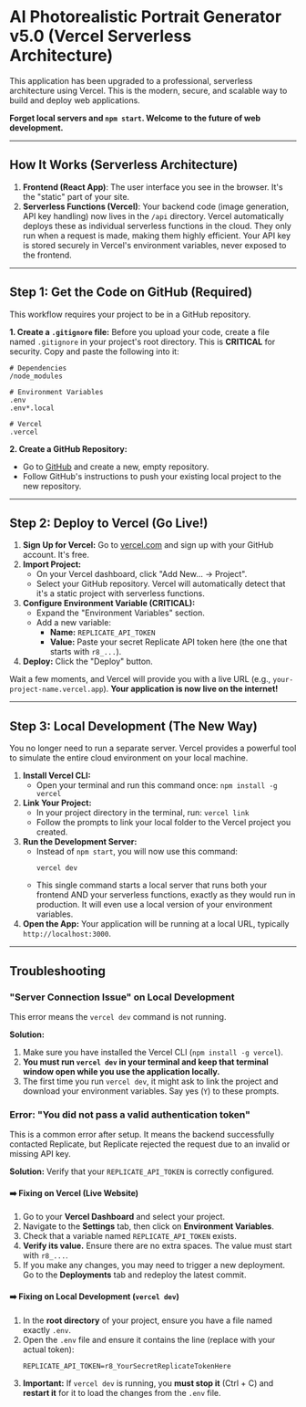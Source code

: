 # AI Photorealistic Portrait Generator v5.0 (Vercel Serverless Architecture)

This application has been upgraded to a professional, serverless architecture using Vercel. This is the modern, secure, and scalable way to build and deploy web applications.

**Forget local servers and `npm start`. Welcome to the future of web development.**

---

## How It Works (Serverless Architecture)

1.  **Frontend (React App)**: The user interface you see in the browser. It's the "static" part of your site.
2.  **Serverless Functions (Vercel)**: Your backend code (image generation, API key handling) now lives in the `/api` directory. Vercel automatically deploys these as individual serverless functions in the cloud. They only run when a request is made, making them highly efficient. Your API key is stored securely in Vercel's environment variables, never exposed to the frontend.

---

## Step 1: Get the Code on GitHub (Required)

This workflow requires your project to be in a GitHub repository.

**1. Create a `.gitignore` file:**
Before you upload your code, create a file named `.gitignore` in your project's root directory. This is **CRITICAL** for security. Copy and paste the following into it:
```
# Dependencies
/node_modules

# Environment Variables
.env
.env*.local

# Vercel
.vercel
```

**2. Create a GitHub Repository:**
- Go to [GitHub](https://github.com) and create a new, empty repository.
- Follow GitHub's instructions to push your existing local project to the new repository.

---

## Step 2: Deploy to Vercel (Go Live!)

1.  **Sign Up for Vercel:** Go to [vercel.com](https://vercel.com) and sign up with your GitHub account. It's free.
2.  **Import Project:**
    - On your Vercel dashboard, click "Add New... -> Project".
    - Select your GitHub repository. Vercel will automatically detect that it's a static project with serverless functions.
3.  **Configure Environment Variable (CRITICAL):**
    - Expand the "Environment Variables" section.
    - Add a new variable:
      - **Name:** `REPLICATE_API_TOKEN`
      - **Value:** Paste your secret Replicate API token here (the one that starts with `r8_...`).
4.  **Deploy:** Click the "Deploy" button.

Wait a few moments, and Vercel will provide you with a live URL (e.g., `your-project-name.vercel.app`). **Your application is now live on the internet!**

---

## Step 3: Local Development (The New Way)

You no longer need to run a separate server. Vercel provides a powerful tool to simulate the entire cloud environment on your local machine.

1.  **Install Vercel CLI:**
    - Open your terminal and run this command once: `npm install -g vercel`
2.  **Link Your Project:**
    - In your project directory in the terminal, run: `vercel link`
    - Follow the prompts to link your local folder to the Vercel project you created.
3.  **Run the Development Server:**
    - Instead of `npm start`, you will now use this command:
      ```
      vercel dev
      ```
    - This single command starts a local server that runs both your frontend AND your serverless functions, exactly as they would run in production. It will even use a local version of your environment variables.
4.  **Open the App:** Your application will be running at a local URL, typically `http://localhost:3000`.

---

## Troubleshooting

### "Server Connection Issue" on Local Development

This error means the `vercel dev` command is not running.

**Solution:**
1.  Make sure you have installed the Vercel CLI (`npm install -g vercel`).
2.  **You must run `vercel dev` in your terminal and keep that terminal window open while you use the application locally.**
3.  The first time you run `vercel dev`, it might ask to link the project and download your environment variables. Say yes (`Y`) to these prompts.

### Error: "You did not pass a valid authentication token"

This is a common error after setup. It means the backend successfully contacted Replicate, but Replicate rejected the request due to an invalid or missing API key.

**Solution:** Verify that your `REPLICATE_API_TOKEN` is correctly configured.

#### ➡️ Fixing on Vercel (Live Website)
1.  Go to your **Vercel Dashboard** and select your project.
2.  Navigate to the **Settings** tab, then click on **Environment Variables**.
3.  Check that a variable named `REPLICATE_API_TOKEN` exists.
4.  **Verify its value.** Ensure there are no extra spaces. The value must start with `r8_...`.
5.  If you make any changes, you may need to trigger a new deployment. Go to the **Deployments** tab and redeploy the latest commit.

#### ➡️ Fixing on Local Development (`vercel dev`)
1.  In the **root directory** of your project, ensure you have a file named exactly `.env`.
2.  Open the `.env` file and ensure it contains the line (replace with your actual token):
    ```
    REPLICATE_API_TOKEN=r8_YourSecretReplicateTokenHere
    ```
3.  **Important:** If `vercel dev` is running, you **must stop it** (Ctrl + C) and **restart it** for it to load the changes from the `.env` file.